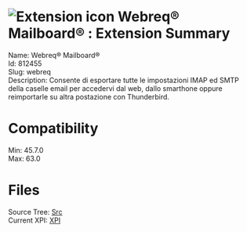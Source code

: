 # ![Extension icon](https://addons.thunderbird.net/user-media/addon_icons/812/812455-64.png?modified=1529655624) Webreq® Mailboard® : Extension Summary

Name: Webreq® Mailboard®  
Id: 812455  
Slug: webreq  
Description: Consente di esportare tutte le impostazioni IMAP ed SMTP della caselle email per accedervi dal web, dallo smarthone oppure reimportarle su altra postazione con Thunderbird.
  

# Compatibility
Min: 45.7.0  
Max: 63.0  

# Files

Source Tree: [Src](C:/Dev/Thunderbird/ThunderKdB/xall/xOther/812455-webreq/src)  
Current XPI: [XPI](C:/Dev/Thunderbird/ThunderKdB/xall/xOther/812455-webreq/xpi)  




